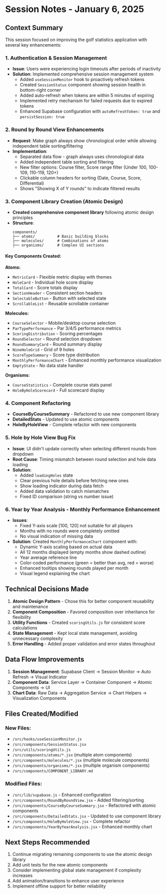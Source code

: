 # Session Notes - January 6, 2025

## Context Summary

This session focused on improving the golf statistics application with several key enhancements:

### 1. Authentication & Session Management
- **Issue**: Users were experiencing login timeouts after periods of inactivity
- **Solution**: Implemented comprehensive session management system
  - Added `useSessionMonitor` hook to proactively refresh tokens
  - Created `SessionStatus` component showing session health in bottom-right corner
  - Added auto-refresh when tokens are within 5 minutes of expiring
  - Implemented retry mechanism for failed requests due to expired tokens
  - Enhanced Supabase configuration with `autoRefreshToken: true` and `persistSession: true`

### 2. Round by Round View Enhancements
- **Request**: Make graph always show chronological order while allowing independent table sorting/filtering
- **Implementation**:
  - Separated data flow - graph always uses chronological data
  - Added independent table sorting and filtering
  - New filter options: Course filter, Score range filter (Under 100, 100-109, 110-119, 120+)
  - Clickable column headers for sorting (Date, Course, Score, Differential)
  - Shows "Showing X of Y rounds" to indicate filtered results

### 3. Component Library Creation (Atomic Design)
- **Created comprehensive component library** following atomic design principles
- **Structure**:
  ```
  components/
  ├── atoms/          # Basic building blocks
  ├── molecules/      # Combinations of atoms
  ├── organisms/      # Complex UI sections
  ```

#### Key Components Created:

**Atoms:**
- `MetricCard` - Flexible metric display with themes
- `HoleCard` - Individual hole score display
- `TotalCard` - Score totals display
- `SectionHeader` - Consistent section headers
- `SelectableButton` - Button with selected state
- `ScrollableList` - Reusable scrollable container

**Molecules:**
- `CourseSelector` - Mobile/desktop course selection
- `ParTypePerformance` - Par 3/4/5 performance metrics
- `ScoringDistribution` - Scoring percentages
- `RoundSelector` - Round selection dropdown
- `RoundSummaryCard` - Round summary display
- `NineHoleGrid` - Grid of 9 holes
- `ScoreTypeSummary` - Score type distribution
- `MonthlyPerformanceChart` - Enhanced monthly performance visualization
- `EmptyState` - No data state handler

**Organisms:**
- `CourseStatistics` - Complete course stats panel
- `HoleByHoleScorecard` - Full scorecard display

### 4. Component Refactoring
- **CourseByCourseSummary** - Refactored to use new component library
- **DetailedStats** - Updated to use atomic components
- **HoleByHoleView** - Complete refactor with new components

### 5. Hole by Hole View Bug Fix
- **Issue**: UI didn't update correctly when selecting different rounds from dropdown
- **Root Cause**: Timing mismatch between round selection and hole data loading
- **Solution**:
  - Added `loadingHoles` state
  - Clear previous hole details before fetching new ones
  - Show loading indicator during data fetch
  - Added data validation to catch mismatches
  - Fixed ID comparison (string vs number issue)

### 6. Year by Year Analysis - Monthly Performance Enhancement
- **Issues**:
  - Fixed Y-axis scale [100, 120] not suitable for all players
  - Months with no rounds were completely omitted
  - No visual indication of missing data
- **Solution**: Created `MonthlyPerformanceChart` component with:
  - Dynamic Y-axis scaling based on actual data
  - All 12 months displayed (empty months show dashed outline)
  - Year average reference line
  - Color-coded performance (green = better than avg, red = worse)
  - Enhanced tooltips showing rounds played per month
  - Visual legend explaining the chart

## Technical Decisions Made

1. **Atomic Design Pattern** - Chose this for better component reusability and maintenance
2. **Component Composition** - Favored composition over inheritance for flexibility
3. **Utility Functions** - Created `scoringUtils.js` for consistent score calculations
4. **State Management** - Kept local state management, avoiding unnecessary complexity
5. **Error Handling** - Added proper validation and error states throughout

## Data Flow Improvements

1. **Session Management**: Supabase Client → Session Monitor → Auto Refresh → Visual Indicator
2. **Component Data**: Service Layer → Container Component → Atomic Components → UI
3. **Chart Data**: Raw Data → Aggregation Service → Chart Helpers → Visualization Components

## Files Created/Modified

### New Files:
- `/src/hooks/useSessionMonitor.js`
- `/src/components/SessionStatus.jsx`
- `/src/utils/scoringUtils.js`
- `/src/components/atoms/*.jsx` (multiple atom components)
- `/src/components/molecules/*.jsx` (multiple molecule components)
- `/src/components/organisms/*.jsx` (multiple organism components)
- `/src/components/COMPONENT_LIBRARY.md`

### Modified Files:
- `/src/lib/supabase.js` - Enhanced configuration
- `/src/components/RoundByRoundView.jsx` - Added filtering/sorting
- `/src/components/CourseByCourseSummary.jsx` - Refactored with atomic components
- `/src/components/DetailedStats.jsx` - Updated to use component library
- `/src/components/HoleByHoleView.jsx` - Complete refactor
- `/src/components/YearByYearAnalysis.jsx` - Enhanced monthly chart

## Next Steps Recommended

1. Continue migrating remaining components to use the atomic design library
2. Add unit tests for the new atomic components
3. Consider implementing global state management if complexity increases
4. Add animation/transitions to enhance user experience
5. Implement offline support for better reliability
